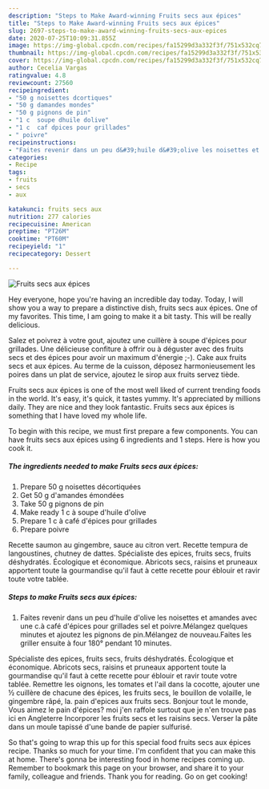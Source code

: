 ```yaml
---
description: "Steps to Make Award-winning Fruits secs aux épices"
title: "Steps to Make Award-winning Fruits secs aux épices"
slug: 2697-steps-to-make-award-winning-fruits-secs-aux-epices
date: 2020-07-25T10:09:31.855Z
image: https://img-global.cpcdn.com/recipes/fa15299d3a332f3f/751x532cq70/fruits-secs-aux-epices-photo-principale-de-la-recette.jpg
thumbnail: https://img-global.cpcdn.com/recipes/fa15299d3a332f3f/751x532cq70/fruits-secs-aux-epices-photo-principale-de-la-recette.jpg
cover: https://img-global.cpcdn.com/recipes/fa15299d3a332f3f/751x532cq70/fruits-secs-aux-epices-photo-principale-de-la-recette.jpg
author: Cecelia Vargas
ratingvalue: 4.8
reviewcount: 27560
recipeingredient:
- "50 g noisettes dcortiques"
- "50 g damandes mondes"
- "50 g pignons de pin"
- "1 c  soupe dhuile dolive"
- "1 c  caf dpices pour grillades"
- " poivre"
recipeinstructions:
- "Faites revenir dans un peu d&#39;huile d&#39;olive les noisettes et amandes avec une c.à café d&#39;épices pour grillades sel et poivre.Mélangez quelques minutes et ajoutez les pignons de pin.Mélangez de nouveau.Faites les griller ensuite à four 180° pendant 10 minutes."
categories:
- Recipe
tags:
- fruits
- secs
- aux

katakunci: fruits secs aux 
nutrition: 277 calories
recipecuisine: American
preptime: "PT26M"
cooktime: "PT60M"
recipeyield: "1"
recipecategory: Dessert

---
```



![Fruits secs aux épices](https://img-global.cpcdn.com/recipes/fa15299d3a332f3f/751x532cq70/fruits-secs-aux-epices-photo-principale-de-la-recette.jpg)

Hey everyone, hope you're having an incredible day today. Today, I will show you a way to prepare a distinctive dish, fruits secs aux épices. One of my favorites. This time, I am going to make it a bit tasty. This will be really delicious.

Salez et poivrez à votre gout, ajoutez une cuillère à soupe d&#39;épices pour grillades. Une délicieuse confiture à offrir ou à déguster avec des fruits secs et des épices pour avoir un maximum d&#39;énergie ;-). Cake aux fruits secs et aux épices. Au terme de la cuisson, déposez harmonieusement les poires dans un plat de service, ajoutez le sirop aux fruits servez tiède.

Fruits secs aux épices is one of the most well liked of current trending foods in the world. It's easy, it's quick, it tastes yummy. It's appreciated by millions daily. They are nice and they look fantastic. Fruits secs aux épices is something that I have loved my whole life.


To begin with this recipe, we must first prepare a few components. You can have fruits secs aux épices using 6 ingredients and 1 steps. Here is how you cook it.

<!--inarticleads1-->

##### The ingredients needed to make Fruits secs aux épices:

1. Prepare 50 g noisettes décortiquées
1. Get 50 g d&#39;amandes émondées
1. Take 50 g pignons de pin
1. Make ready 1 c à soupe d&#39;huile d&#39;olive
1. Prepare 1 c à café d&#39;épices pour grillades
1. Prepare  poivre


Recette saumon au gingembre, sauce au citron vert. Recette tempura de langoustines, chutney de dattes. Spécialiste des epices, fruits secs, fruits déshydratés. Écologique et économique. Abricots secs, raisins et pruneaux apportent toute la gourmandise qu&#39;il faut à cette recette pour éblouir et ravir toute votre tablée. 

<!--inarticleads2-->

##### Steps to make Fruits secs aux épices:

1. Faites revenir dans un peu d&#39;huile d&#39;olive les noisettes et amandes avec une c.à café d&#39;épices pour grillades sel et poivre.Mélangez quelques minutes et ajoutez les pignons de pin.Mélangez de nouveau.Faites les griller ensuite à four 180° pendant 10 minutes.


Spécialiste des epices, fruits secs, fruits déshydratés. Écologique et économique. Abricots secs, raisins et pruneaux apportent toute la gourmandise qu&#39;il faut à cette recette pour éblouir et ravir toute votre tablée. Remettre les oignons, les tomates et l&#39;ail dans la cocotte, ajouter une ½ cuillère de chacune des épices, les fruits secs, le bouillon de volaille, le gingembre râpé, la. pain d&#39;epices aux fruits secs. Bonjour tout le monde, Vous aimez le pain d&#39;épices? moi j&#39;en raffole surtout que je n&#39;en trouve pas ici en Angleterre Incorporer les fruits secs et les raisins secs. Verser la pâte dans un moule tapissé d&#39;une bande de papier sulfurisé. 

So that's going to wrap this up for this special food fruits secs aux épices recipe. Thanks so much for your time. I'm confident that you can make this at home. There's gonna be interesting food in home recipes coming up. Remember to bookmark this page on your browser, and share it to your family, colleague and friends. Thank you for reading. Go on get cooking!
